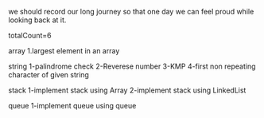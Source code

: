 we should record our long journey so that one day we can feel proud while looking back at it. 

totalCount=6


array
1.largest element in an array




string 
1-palindrome check
2-Reverese number
3-KMP
4-first non repeating character of given string



stack
1-implement stack using Array
2-implement stack using LinkedList




queue
1-implement queue using queue
